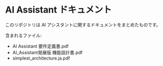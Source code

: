 # AI Assistant ドキュメント

このリポジトリは AI アシスタントに関するドキュメントをまとめたものです。

含まれるファイル:

- AI Assistant 要件定義書.pdf
- AI_Assistant発展版 機能設計書.pdf
- simplest_architecture.ja.pdf

